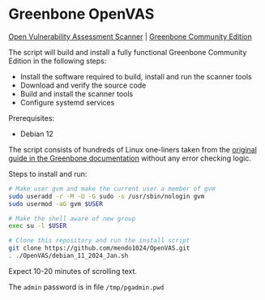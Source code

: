 # Greenbone OpenVAS
[Open Vulnerability Assessment Scanner](https://www.openvas.org/) | [Greenbone Community Edition](https://greenbone.github.io/docs/latest/index.html)

The script will build and install a fully functional Greenbone Community Edition in the following steps:
- Install the software required to build, install and run the scanner tools
- Download and verify the source code
- Build and install the scanner tools
- Configure systemd services

Prerequisites:
- Debian 12

The script consists of hundreds of Linux one-liners taken from the [original guide in the Greenbone documentation](https://greenbone.github.io/docs/latest/22.4/source-build/index.html) without any error checking logic.

Steps to install and run:
```bash
# Make user gvm and make the current user a member of gvm
sudo useradd -r -M -U -G sudo -s /usr/sbin/nologin gvm
sudo usermod -aG gvm $USER

# Make the shell aware of new group
exec su -l $USER

# Clone this repository and run the install script
git clone https://github.com/mendo1024/OpenVAS.git
. ./OpenVAS/debian_11_2024_Jan.sh
```
Expect 10-20 minutes of scrolling text.

The `admin` password is in file `/tmp/pgadmin.pwd`
